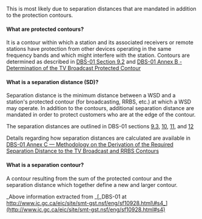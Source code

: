 This is most likely due to separation distances that are mandated in addition to the protection contours.

#### What are protected contours?

It is a contour within which a station and its associated receivers or remote stations have protection from other devices operating in the same frequency bands and which might interfere with the station.  Contours are determined as described in [DBS-01 Section 9.2](http://www.ic.gc.ca/eic/site/smt-gst.nsf/eng/sf10928.html#s9.2) and [DBS-01 Annex B - Determination of the TV Broadcast Protected Contour](http://www.ic.gc.ca/eic/site/smt-gst.nsf/eng/sf10928.html#sB)

#### What is a separation distance \(SD\)?

Separation distance is the minimum distance between a WSD and a station's protected contour \(for broadcasting, RRBS, etc.\) at which a WSD may operate. In addition to the contours, additional separation distance are mandated in order to protect customers who are at the edge of the contour.

The separation distances are outlined in DBS-01 sections [9.3](http://www.ic.gc.ca/eic/site/smt-gst.nsf/eng/sf10928.html#s9.3), [10](http://www.ic.gc.ca/eic/site/smt-gst.nsf/eng/sf10928.html#s10), [11](http://www.ic.gc.ca/eic/site/smt-gst.nsf/eng/sf10928.html#s11), and [12](http://www.ic.gc.ca/eic/site/smt-gst.nsf/eng/sf10928.html#s12)

Details regarding how separation distances are calculated are available in [DBS-01 Annex C — Methodology on the Derivation of the Required Separation Distance to the TV Broadcast and RRBS Contours](http://www.ic.gc.ca/eic/site/smt-gst.nsf/eng/sf10928.html#sC)

#### What is a separation contour?

A contour resulting from the sum of the protected contour and the separation distance which together define a new and larger contour.



_Above information extracted from _[_DBS-01 at http://www.ic.gc.ca/eic/site/smt-gst.nsf/eng/sf10928.html\#s4_](http://www.ic.gc.ca/eic/site/smt-gst.nsf/eng/sf10928.html#s4)


